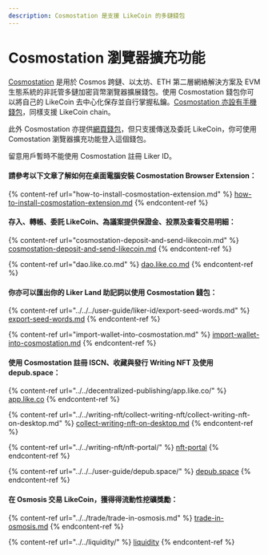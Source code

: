 ```yaml
---
description: Cosmostation 是支援 LikeCoin 的多鏈錢包
---
```


# Cosmostation 瀏覽器擴充功能

[Cosmostation](https://www.cosmostation.io/) 是用於 Cosmos 跨鏈、以太坊、ETH 第二層網絡解決方案及 EVM 生態系統的非託管多鏈加密貨幣瀏覽器擴展錢包。使用 Cosmostation 錢包你可以將自己的 LikeCoin 去中心化保存並自行掌握私鑰。[Cosmostation 亦設有手機錢包](../cosmostation-mobile/)，同樣支援 LikeCoin chain。

此外 Cosmostation 亦提供[網頁錢包](https://wallet.cosmostation.io/like-coin)，但只支援傳送及委託 LikeCoin，你可使用 Comostation 瀏覽器擴充功能登入這個錢包。

留意用戶暫時不能使用 Cosmostation 註冊 Liker ID。

#### 請參考以下文章了解如何在桌面電腦安裝 Cosmostation Browser Extension：

{% content-ref url="how-to-install-cosmostation-extension.md" %}
[how-to-install-cosmostation-extension.md](how-to-install-cosmostation-extension.md)
{% endcontent-ref %}

#### 存入、轉帳、委託 LikeCoin、為議案提供保證金、投票及查看交易明細：

{% content-ref url="cosmostation-deposit-and-send-likecoin.md" %}
[cosmostation-deposit-and-send-likecoin.md](cosmostation-deposit-and-send-likecoin.md)
{% endcontent-ref %}

{% content-ref url="dao.like.co.md" %}
[dao.like.co.md](dao.like.co.md)
{% endcontent-ref %}

#### 你亦可以匯出你的 Liker Land 助記詞以使用 Cosmostation 錢包：

{% content-ref url="../../../user-guide/liker-id/export-seed-words.md" %}
[export-seed-words.md](../../../user-guide/liker-id/export-seed-words.md)
{% endcontent-ref %}

{% content-ref url="import-wallet-into-cosmostation.md" %}
[import-wallet-into-cosmostation.md](import-wallet-into-cosmostation.md)
{% endcontent-ref %}

#### 使用 Cosmostation 註冊 ISCN、收藏與發行 Writing NFT 及使用 depub.space：

{% content-ref url="../../decentralized-publishing/app.like.co/" %}
[app.like.co](../../decentralized-publishing/app.like.co/)
{% endcontent-ref %}

{% content-ref url="../../writing-nft/collect-writing-nft/collect-writing-nft-on-desktop.md" %}
[collect-writing-nft-on-desktop.md](../../writing-nft/collect-writing-nft/collect-writing-nft-on-desktop.md)
{% endcontent-ref %}

{% content-ref url="../../writing-nft/nft-portal/" %}
[nft-portal](../../writing-nft/nft-portal/)
{% endcontent-ref %}

{% content-ref url="../../../user-guide/depub.space/" %}
[depub.space](../../../user-guide/depub.space/)
{% endcontent-ref %}

#### 在 Osmosis 交易 LikeCoin，獲得得流動性挖礦獎勵：

{% content-ref url="../../trade/trade-in-osmosis.md" %}
[trade-in-osmosis.md](../../trade/trade-in-osmosis.md)
{% endcontent-ref %}

{% content-ref url="../../liquidity/" %}
[liquidity](../../liquidity/)
{% endcontent-ref %}
